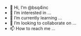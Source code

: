 - 👋 Hi, I’m @bsq4inc
- 👀 I’m interested in ...
- 🌱 I’m currently learning ...
- 💞️ I’m looking to collaborate on ...
- 📫 How to reach me ...

<!---
bsq4inc/bsq4inc is a ✨ special ✨ repository because its `README.md` (this file) appears on your GitHub profile.
You can click the Preview link to take a look at your changes.
--->
